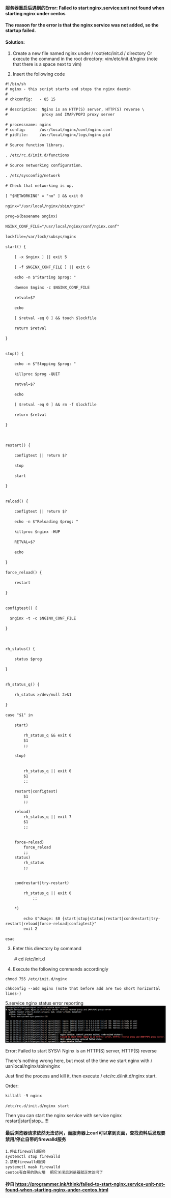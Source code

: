 #### 服务器重启后遇到的Error: Failed to start nginx.service:unit not found when starting nginx under centos

#### The reason for the error is that the nginx service was not added, so the startup failed.

#### Solution:

1. Create a new file named nginx under / root/etc/init.d / directory
Or execute the command in the root directory: vim/etc/init.d/nginx (note that there is a space next to vim)

2. Insert the following code

```
#!/bin/sh
# nginx - this script starts and stops the nginx daemin
#
# chkconfig:   - 85 15

# description:  Nginx is an HTTP(S) server, HTTP(S) reverse \
#               proxy and IMAP/POP3 proxy server

# processname: nginx
# config:      /usr/local/nginx/conf/nginx.conf
# pidfile:     /usr/local/nginx/logs/nginx.pid

# Source function library.

. /etc/rc.d/init.d/functions

# Source networking configuration.

. /etc/sysconfig/network

# Check that networking is up.

[ "$NETWORKING" = "no" ] && exit 0

nginx="/usr/local/nginx/sbin/nginx"

prog=$(basename $nginx)

NGINX_CONF_FILE="/usr/local/nginx/conf/nginx.conf"

lockfile=/var/lock/subsys/nginx

start() {

    [ -x $nginx ] || exit 5

    [ -f $NGINX_CONF_FILE ] || exit 6

    echo -n $"Starting $prog: "

    daemon $nginx -c $NGINX_CONF_FILE

    retval=$?

    echo

    [ $retval -eq 0 ] && touch $lockfile

    return $retval

}


stop() {

    echo -n $"Stopping $prog: "

    killproc $prog -QUIT

    retval=$?

    echo

    [ $retval -eq 0 ] && rm -f $lockfile

    return $retval

}



restart() {

    configtest || return $?

    stop

    start

}


reload() {

    configtest || return $?

    echo -n $"Reloading $prog: "

    killproc $nginx -HUP

    RETVAL=$?

    echo

}

force_reload() {

    restart

}


configtest() {

  $nginx -t -c $NGINX_CONF_FILE

}



rh_status() {

    status $prog

}


rh_status_q() {

    rh_status >/dev/null 2>&1

}

case "$1" in

    start)

        rh_status_q && exit 0
        $1
        ;;

    stop)


        rh_status_q || exit 0
        $1
        ;;

    restart|configtest)
        $1
        ;;

    reload)
        rh_status_q || exit 7
        $1
        ;;


    force-reload)
        force_reload
        ;;
    status)
        rh_status
        ;;


    condrestart|try-restart)

        rh_status_q || exit 0
            ;;

    *)

        echo $"Usage: $0 {start|stop|status|restart|condrestart|try-restart|reload|force-reload|configtest}"
        exit 2

esac
```

3. Enter this directory by command

　　# cd /etc/init.d

 

4. Execute the following commands accordingly
```
chmod 755 /etc/init.d/nginx
```
```
chkconfig --add nginx (note that before add are two short horizontal lines-)
```
5.service nginx status error reporting
![avatar](https://github.com/gefeiyanga/blog/blob/master/img/nginxError.jpeg?raw=true)

Error: Failed to start SYSV: Nginx is an HTTP(S) server, HTTP(S) reverse

There's nothing wrong here, but most of the time we start nginx with / usr/local/nginx/sbin/nginx

Just find the process and kill it, then execute / etc/rc.d/init.d/nginx start.

Order:
```
killall -9 nginx

/etc/rc.d/init.d/nginx start
```
Then you can start the nginx service with service nginx restart|start|stop...!!!

#### 最后浏览器请求依然无法访问，而服务器上curl可以拿到页面，查找资料后发现要 禁用/停止自带的firewalld服务
```
1.停止firewalld服务
systemctl stop firewalld
2.禁用firewalld服务
systemctl mask firewalld
centos有自带的防火墙  把它关闭后浏览器就正常访问了
```

#### 抄自 https://programmer.ink/think/failed-to-start-nginx.service-unit-not-found-when-starting-nginx-under-centos.html
